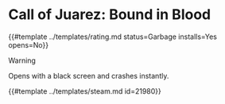 # Call of Juarez: Bound in Blood
<!-- script:Aliases [] -->

{{#template ../templates/rating.md status=Garbage installs=Yes opens=No}}

> [!WARNING]
> Opens with a black screen and crashes instantly.

{{#template ../templates/steam.md id=21980}}

